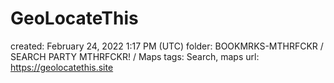 # GeoLocateThis

created: February 24, 2022 1:17 PM (UTC)
folder: BOOKMRKS-MTHRFCKR / SEARCH PARTY MTHRFCKR! / Maps
tags: Search, maps
url: https://geolocatethis.site